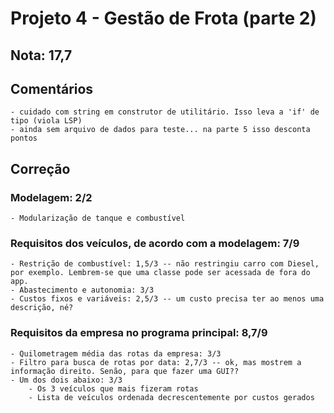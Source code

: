 # Projeto 4 - Gestão de Frota (parte 2)

    
## Nota: 17,7

## Comentários
	- cuidado com string em construtor de utilitário. Isso leva a 'if' de tipo (viola LSP)
	- ainda sem arquivo de dados para teste... na parte 5 isso desconta pontos
	
## Correção

### Modelagem: 2/2   
	- Modularização de tanque e combustível 
	
### Requisitos dos veículos, de acordo com a modelagem: 7/9  
	- Restrição de combustível: 1,5/3 -- não restringiu carro com Diesel, por exemplo. Lembrem-se que uma classe pode ser acessada de fora do app. 
	- Abastecimento e autonomia: 3/3
	- Custos fixos e variáveis: 2,5/3 -- um custo precisa ter ao menos uma descrição, né?
	
	
### Requisitos da empresa no programa principal: 8,7/9 
	- Quilometragem média das rotas da empresa: 3/3 
	- Filtro para busca de rotas por data: 2,7/3 -- ok, mas mostrem a informação direito. Senão, para que fazer uma GUI??
	- Um dos dois abaixo: 3/3
		- Os 3 veículos que mais fizeram rotas 
		- Lista de veículos ordenada decrescentemente por custos gerados 

